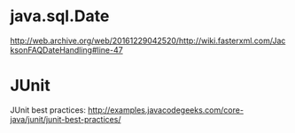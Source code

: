 <!-- ### Page Linked from /bookmarks.md ### -->
# java.sql.Date
http://web.archive.org/web/20161229042520/http://wiki.fasterxml.com/JacksonFAQDateHandling#line-47

# JUnit
JUnit best practices: http://examples.javacodegeeks.com/core-java/junit/junit-best-practices/
